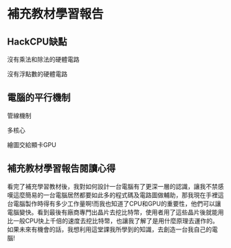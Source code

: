 <!DOCTYPE html>
<html>
<head>
</head>
<body>
  <h1>補充教材學習報告</h1>
  <h2>HackCPU缺點</h2>
  <p>沒有乘法和除法的硬體電路</p>
  <p>沒有浮點數的硬體電路</p>
  <h2>電腦的平行機制</h2>
  <p>管線機制</p>
  <p>多核心</p>
  <p>繪圖交給顯卡GPU</p>
  <h2>補充教材學習報告閱讀心得</h2>
  <p>看完了補充學習教材後，我對如何設計一台電腦有了更深一層的認識，讓我不禁感嘆這麼簡易的一台電腦居然都要如此多的程式碼及電路圖做輔助，那我現在手裡這台電腦製作時得有多少工作量啊!而我也知道了CPU和GPU的重要性，他們可以讓電腦變快。看到最後有廠商專門出晶片去挖比特幣，使用者用了這些晶片後就能用比一般CPU快上千倍的速度去挖比特幣，也讓我了解了是用什麼原理去運作的。如果未來有機會的話，我想利用這堂課我所學到的知識，去創造一台我自己的電腦!</p>
  
  
  
  </body>
</html>


